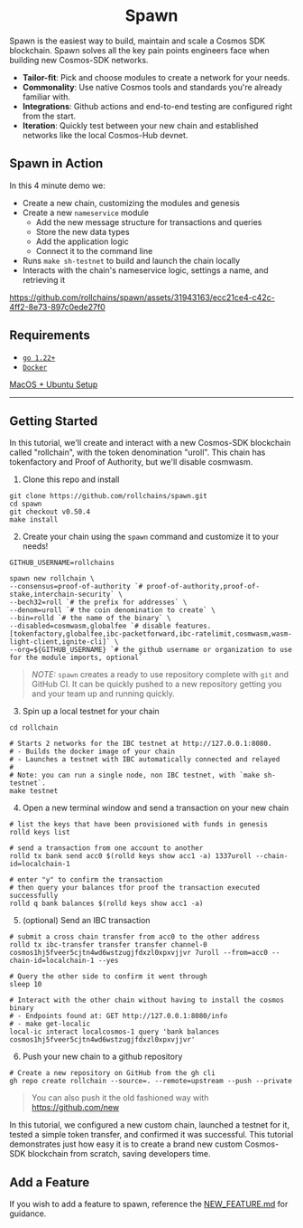 <div align="center">
  <h1>Spawn</h1>
</div>

Spawn is the easiest way to build, maintain and scale a Cosmos SDK blockchain. Spawn solves all the key pain points engineers face when building new Cosmos-SDK networks.
  - **Tailor-fit**: Pick and choose modules to create a network for your needs.
  - **Commonality**: Use native Cosmos tools and standards you're already familiar with.
  - **Integrations**: Github actions and end-to-end testing are configured right from the start.
  - **Iteration**: Quickly test between your new chain and established networks like the local Cosmos-Hub devnet.

## Spawn in Action

In this 4 minute demo we:
- Create a new chain, customizing the modules and genesis
- Create a new `nameservice` module
  - Add the new message structure for transactions and queries
  - Store the new data types
  - Add the application logic
  - Connect it to the command line
- Runs `make sh-testnet` to build and launch the chain locally
- Interacts with the chain's nameservice logic, settings a name, and retrieving it

https://github.com/rollchains/spawn/assets/31943163/ecc21ce4-c42c-4ff2-8e73-897c0ede27f0

## Requirements

- [`go 1.22+`](https://go.dev/doc/install)
- [`Docker`](https://docs.docker.com/get-docker/)

[MacOS + Ubuntu Setup](./docs/SYSTEM_SETUP.md)

---

## Getting Started
In this tutorial, we'll create and interact with a new Cosmos-SDK blockchain called "rollchain", with the token denomination "uroll". This chain has tokenfactory and Proof of Authority, but we'll disable cosmwasm.

1. Clone this repo and install

```shell
git clone https://github.com/rollchains/spawn.git
cd spawn
git checkout v0.50.4
make install
```

2. Create your chain using the `spawn` command and customize it to your needs!

```shell
GITHUB_USERNAME=rollchains

spawn new rollchain \
--consensus=proof-of-authority `# proof-of-authority,proof-of-stake,interchain-security` \
--bech32=roll `# the prefix for addresses` \
--denom=uroll `# the coin denomination to create` \
--bin=rolld `# the name of the binary` \
--disabled=cosmwasm,globalfee `# disable features. [tokenfactory,globalfee,ibc-packetforward,ibc-ratelimit,cosmwasm,wasm-light-client,ignite-cli]` \
--org=${GITHUB_USERNAME} `# the github username or organization to use for the module imports, optional`
```

> *NOTE:* `spawn` creates a ready to use repository complete with `git` and GitHub CI. It can be quickly pushed to a new repository getting you and your team up and running quickly.

3. Spin up a local testnet for your chain

```shell
cd rollchain

# Starts 2 networks for the IBC testnet at http://127.0.0.1:8080.
# - Builds the docker image of your chain
# - Launches a testnet with IBC automatically connected and relayed
#
# Note: you can run a single node, non IBC testnet, with `make sh-testnet`.
make testnet
```

4. Open a new terminal window and send a transaction on your new chain

```shell
# list the keys that have been provisioned with funds in genesis
rolld keys list

# send a transaction from one account to another
rolld tx bank send acc0 $(rolld keys show acc1 -a) 1337uroll --chain-id=localchain-1

# enter "y" to confirm the transaction
# then query your balances tfor proof the transaction executed successfully
rolld q bank balances $(rolld keys show acc1 -a)
```

5. (optional) Send an IBC transaction

```shell
# submit a cross chain transfer from acc0 to the other address
rolld tx ibc-transfer transfer transfer channel-0 cosmos1hj5fveer5cjtn4wd6wstzugjfdxzl0xpxvjjvr 7uroll --from=acc0 --chain-id=localchain-1 --yes

# Query the other side to confirm it went through
sleep 10

# Interact with the other chain without having to install the cosmos binary
# - Endpoints found at: GET http://127.0.0.1:8080/info
# - make get-localic
local-ic interact localcosmos-1 query 'bank balances cosmos1hj5fveer5cjtn4wd6wstzugjfdxzl0xpxvjjvr'
```

6. Push your new chain to a github repository

```shell
# Create a new repository on GitHub from the gh cli
gh repo create rollchain --source=. --remote=upstream --push --private
```

> You can also push it the old fashioned way with https://github.com/new

In this tutorial, we configured a new custom chain, launched a testnet for it, tested a simple token transfer, and confirmed it was successful. This tutorial demonstrates just how easy it is to create a brand new custom Cosmos-SDK blockchain from scratch, saving developers time.

## Add a Feature

If you wish to add a feature to spawn, reference the [NEW_FEATURE.md](./docs/NEW_FEATURE.md) for guidance.